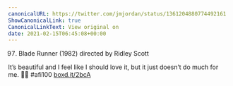 ```yaml
---
canonicalURL: https://twitter.com/jmjordan/status/1361204880774492161
ShowCanonicalLink: true
CanonicalLinkText: View original on
date: 2021-02-15T06:45:08+00:00
---
```

97. Blade Runner (1982) directed by Ridley Scott

It’s beautiful and I feel like I should love it, but it just doesn’t do much for me. 🎥🍿 #afi100 [boxd.it/2bcA](https://boxd.it/2bcA)